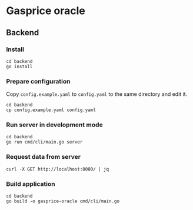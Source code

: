 # Gasprice oracle

## Backend

### Install

```shell
cd backend
go install 
```

### Prepare configuration

Copy `config.example.yaml` to `config.yaml` to the same directory and edit it.

```shell
cd backend
cp config.example.yaml config.yaml
```

### Run server in development mode

```shell
cd backend
go run cmd/cli/main.go server
```

### Request data from server

```shell
curl -X GET http://localhost:8080/ | jq
```

### Build application

```shell
cd backend
go build -o gasprice-oracle cmd/cli/main.go
```